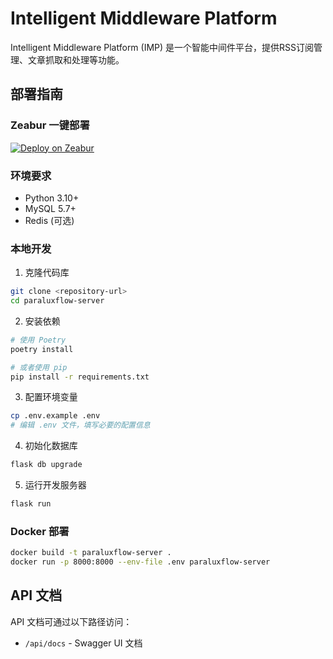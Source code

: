 # Intelligent Middleware Platform

Intelligent Middleware Platform (IMP) 是一个智能中间件平台，提供RSS订阅管理、文章抓取和处理等功能。

## 部署指南

### Zeabur 一键部署

[![Deploy on Zeabur](https://zeabur.com/button.svg)](https://zeabur.com/templates/XXXXX)

### 环境要求

- Python 3.10+
- MySQL 5.7+
- Redis (可选)

### 本地开发

1. 克隆代码库
```bash
git clone <repository-url>
cd paraluxflow-server
```

2. 安装依赖
```bash
# 使用 Poetry
poetry install

# 或者使用 pip
pip install -r requirements.txt
```

3. 配置环境变量
```bash
cp .env.example .env
# 编辑 .env 文件，填写必要的配置信息
```

4. 初始化数据库
```bash
flask db upgrade
```

5. 运行开发服务器
```bash
flask run
```

### Docker 部署

```bash
docker build -t paraluxflow-server .
docker run -p 8000:8000 --env-file .env paraluxflow-server
```

## API 文档

API 文档可通过以下路径访问：

- `/api/docs` - Swagger UI 文档